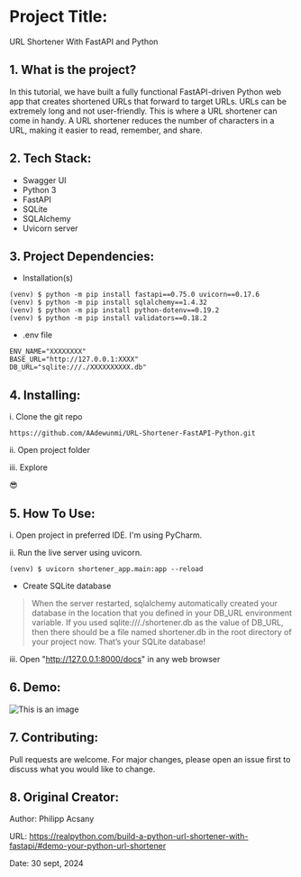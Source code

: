
# Project Title:

URL Shortener With FastAPI and Python


## 1. What is the project?

In this tutorial, we have built a fully functional FastAPI-driven Python web app that creates shortened URLs that forward to target URLs. URLs can be extremely long and not user-friendly. This is where a URL shortener can come in handy. A URL shortener reduces the number of characters in a URL, making it easier to read, remember, and share.


## 2. Tech Stack:

- Swagger UI
- Python 3
- FastAPI
- SQLite
- SQLAlchemy
- Uvicorn server

## 3. Project Dependencies:

 - Installation(s)
```
(venv) $ python -m pip install fastapi==0.75.0 uvicorn==0.17.6
(venv) $ python -m pip install sqlalchemy==1.4.32
(venv) $ python -m pip install python-dotenv==0.19.2
(venv) $ python -m pip install validators==0.18.2
```

- .env file

```
ENV_NAME="XXXXXXXX"
BASE_URL="http://127.0.0.1:XXXX"
DB_URL="sqlite:///./XXXXXXXXXX.db"
```


## 4. Installing:

i. Clone the git repo

```
https://github.com/AAdewunmi/URL-Shortener-FastAPI-Python.git
```

ii. Open project folder

iii. Explore

😎


## 5. How To Use:

i. Open project in preferred IDE. I'm using PyCharm.

ii. Run the live server using uvicorn.

```commandline
(venv) $ uvicorn shortener_app.main:app --reload
```

- Create SQLite database

> When the server restarted, sqlalchemy automatically created your database in the location that you defined in your DB_URL environment variable. If you used sqlite:///./shortener.db as the value of DB_URL, then there should be a file named shortener.db in the root directory of your project now. That’s your SQLite database!

iii. Open "http://127.0.0.1:8000/docs" in any web browser


## 6. Demo:

![This is an image](![image](https://github.com/user-attachments/assets/8bdfe65c-ed72-4ab0-8229-56d5d5e87a89)
)


## 7. Contributing:

Pull requests are welcome. For major changes, please open an issue first to discuss what you would like to change.


## 8. Original Creator:

Author: Philipp Acsany

URL: https://realpython.com/build-a-python-url-shortener-with-fastapi/#demo-your-python-url-shortener

Date: 30 sept, 2024
